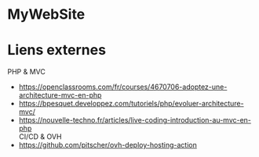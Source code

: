# MyWebSite

Liens externes
==============
PHP & MVC
* https://openclassrooms.com/fr/courses/4670706-adoptez-une-architecture-mvc-en-php
* https://bpesquet.developpez.com/tutoriels/php/evoluer-architecture-mvc/
* https://nouvelle-techno.fr/articles/live-coding-introduction-au-mvc-en-php  
CI/CD & OVH
* https://github.com/pitscher/ovh-deploy-hosting-action  
